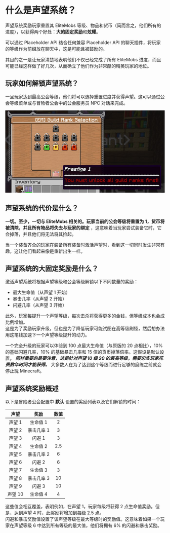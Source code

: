 # 什么是声望系统？

声望系统奖励玩家重置其 EliteMobs 等级、物品和货币（简而言之，他们所有的进度），以获得两个好处：**大的固定奖励**和**炫耀**。

可以通过 Placeholder API 结合任何兼容 Placeholder API 的聊天插件，将玩家的等级作为前缀放在聊天中，这是可能且被鼓励的。

其目的之一是让玩家清楚地表明他们不仅已经完成了所有 EliteMobs 进度，而且可能已经这样做了好几次，从而确立了他们作为非常酷的精英玩家的地位。

## 玩家如何解锁声望系统？

一旦玩家达到最高公会等级，他们将可以选择重置进度并获得声望。这可以通过公会等级菜单或与冒险者公会中的公会服务员 NPC 对话来完成。

<div align="center">

![prestige_guild_rank.jpg](../../../img/wiki/prestige_guild_rank.jpg)

</div>

## 声望系统的代价是什么？

**一切。**至少，一切与 EliteMobs 相关的。玩家当前的公会等级将重置为 1，货币将被清除，并且**所有物品将失去与玩家的绑定**
，这意味着当玩家尝试装备它时，它会掉落，并且他们将无法将其捡起。

当一个装备齐全的玩家在装备所有装备时激活声望时，看到这一切同时发生非常有趣，这让他们看起来像是重新出生一样。

## 声望系统的大固定奖励是什么？

激活声望系统将根据声望等级和公会等级解锁以下不同数量的奖励：

- 最大生命值（从声望 1 开始）
- 暴击几率（从声望 2 开始）
- 闪避几率（从声望 3 开始）

此外，玩家每提升一个声望等级，每次击杀将获得更多的金钱，但等级成本也会成比例增加。<br>
这是为了奖励玩家升级，但也是为了降低玩家可能试图在高等级刷怪，然后想办法用这笔钱加速下一个声望等级提升的动力。

一个完全升级的玩家可以体验到 100 点最大生命值（与原版的 20 点相比），10% 的基础闪避几率，10% 的基础暴击几率和 15
倍的货币掉落倍率。这假设是默认设置。
***同样重要的是要注意，这是针对声望 10 级 20 的最高等级，需要忠实玩家花费数年时间才能获得。*** 大多数人在为了达到这个等级而进行足够的磨练之前就会停止玩
Minecraft。

## 声望系统奖励概述

以下是冒险者公会配置中 **默认** 设置的奖励列表以及它们解锁的时间：

<div align="center">

|  声望   |   奖励   | 数值  |
|:-----:|:------:|:---:|
| 声望 1  | 生命值 1  |  2  |
| 声望 2  | 暴击几率 1 |  3  | 实际上是 3
| 声望 3  |  闪避 1  |  3  | 实际上是 4
| 声望 4  | 生命值 2  | 2.5 |
| 声望 5  | 暴击几率 2 |  6  |
| 声望 6  |  闪避 2  |  6  |
| 声望 7  | 生命值 3  |  3  |
| 声望 8  | 暴击几率 3 | 10  |
| 声望 9  |  闪避 3  | 10  |
| 声望 10 | 生命值 4  |  4  |

</div>

这些值会相互覆盖，表明例如，在声望 1，玩家每级将获得 2 点生命值奖励。但是，达到声望 4 时，此奖励将增加到每级 2.5 点。
<br>闪避和暴击奖励值设置了该声望等级在最大等级时的奖励值。这意味着如果一个玩家在声望等级 6 中达到所有等级的最大值，他们将拥有
6% 的闪避和暴击奖励。
